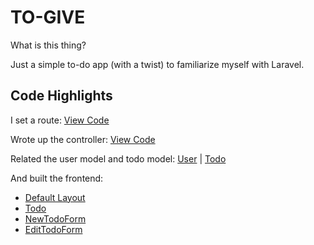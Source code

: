 # TO-GIVE

What is this thing?

Just a simple to-do app (with a twist) to familiarize myself with Laravel.

## Code Highlights

I set a route: [View Code](routes/web.php)

Wrote up the controller: [View Code](app/Http/Controllers/TodoController.php)

Related the user model and todo model: [User](app/Models/User.php) | [Todo](app/Models/Todo.php)

And built the frontend:
- [Default Layout](resources/js/Layouts/DefaultLayout.jsx)
- [Todo](resources/js/Components/Todo.jsx)
- [NewTodoForm](resources/js/Components/NewTodoForm.jsx)
- [EditTodoForm](resources/js/Components/EditTodoForm.jsx)
